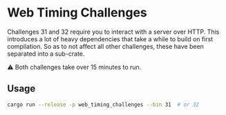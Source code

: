 # Web Timing Challenges
Challenges 31 and 32 require you to interact with a server over HTTP. This introduces a lot of heavy dependencies that take a while to build on first compilation. So as to not affect all other challenges, these have been separated into a sub-crate.

:warning: Both challenges take over 15 minutes to run.

## Usage
```bash
cargo run --release -p web_timing_challenges --bin 31  # or 32
```

